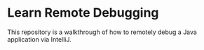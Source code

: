 # Learn Remote Debugging

This repository is a walkthrough of how to remotely debug a Java application via IntelliJ.
